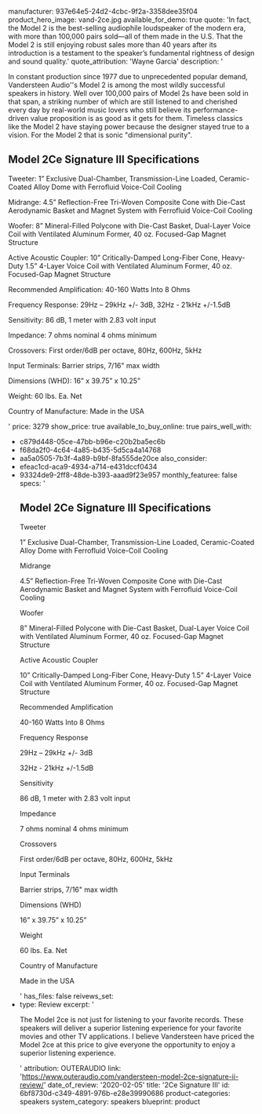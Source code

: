 manufacturer: 937e64e5-24d2-4cbc-9f2a-3358dee35f04
product_hero_image: vand-2ce.jpg
available_for_demo: true
quote: 'In fact, the Model 2 is the best-selling audiophile loudspeaker of the modern era, with more than 100,000 pairs sold—all of them made in the U.S. That the Model 2 is still enjoying robust sales more than 40 years after its introduction is a testament to the speaker’s fundamental rightness of design and sound quality.'
quote_attribution: 'Wayne Garcia'
description: '<p>In constant production since 1977 due to unprecedented popular demand, Vandersteen Audio''s Model 2 is among the most wildly successful speakers in history. Well over 100,000 pairs of Model 2s have been sold in that span, a striking number of which are still listened to and cherished every day by real-world music lovers who still believe its performance-driven value proposition is as good as it gets for them. Timeless classics like the Model 2 have staying power because the designer stayed true to a vision. For the Model 2 that is sonic "dimensional purity".&nbsp; &nbsp;</p><h2>Model 2Ce Signature III Specifications</h2><p>Tweeter: 1” Exclusive Dual-Chamber, Transmission-Line Loaded, Ceramic-Coated Alloy Dome with Ferrofluid Voice-Coil Cooling</p><p>Midrange: 4.5” Reflection-Free Tri-Woven Composite Cone with Die-Cast Aerodynamic Basket and Magnet System with Ferrofluid Voice-Coil Cooling&nbsp;</p><p>Woofer: 8” Mineral-Filled Polycone with Die-Cast Basket, Dual-Layer Voice Coil with Ventilated Aluminum Former, 40 oz. Focused-Gap Magnet Structure&nbsp;</p><p>Active Acoustic Coupler: 10” Critically-Damped Long-Fiber Cone, Heavy-Duty 1.5” 4-Layer Voice Coil with Ventilated Aluminum Former, 40 oz. Focused-Gap Magnet Structure</p><p>Recommended Amplification: 40-160 Watts Into 8 Ohms</p><p>Frequency Response: 29Hz – 29kHz +/- 3dB, 32Hz - 21kHz +/-1.5dB</p><p>Sensitivity: 86 dB, 1 meter with 2.83 volt input</p><p>Impedance: 7 ohms nominal 4 ohms minimum</p><p>Crossovers: First order/6dB per octave, 80Hz, 600Hz, 5kHz</p><p>Input Terminals: Barrier strips, 7/16" max width</p><p>Dimensions (WHD): 16” x 39.75” x 10.25”</p><p>Weight: 60 lbs. Ea. Net</p><p>Country of Manufacture: Made in the USA</p>'
price: 3279
show_price: true
available_to_buy_online: true
pairs_well_with:
  - c879d448-05ce-47bb-b96e-c20b2ba5ec6b
  - f68da2f0-4c64-4a85-b435-5d5ca4a14768
  - aa5a0505-7b3f-4a89-b9bf-8fa555de20ce
also_consider:
  - efeac1cd-aca9-4934-a714-e431dccf0434
  - 93324de9-2ff8-48de-b393-aaad9f23e957
monthly_featuree: false
specs: '<h2>Model 2Ce Signature III Specifications</h2><p>Tweeter</p><p>1” Exclusive Dual-Chamber, Transmission-Line Loaded, Ceramic-Coated Alloy Dome with Ferrofluid Voice-Coil Cooling</p><p>Midrange</p><p>4.5” Reflection-Free Tri-Woven Composite Cone with Die-Cast Aerodynamic Basket and Magnet System with Ferrofluid Voice-Coil Cooling&nbsp;</p><p>Woofer</p><p>8” Mineral-Filled Polycone with Die-Cast Basket, Dual-Layer Voice Coil with Ventilated Aluminum Former, 40 oz. Focused-Gap Magnet Structure&nbsp;</p><p>Active Acoustic Coupler</p><p>10” Critically-Damped Long-Fiber Cone, Heavy-Duty 1.5” 4-Layer Voice Coil with Ventilated Aluminum Former, 40 oz. Focused-Gap Magnet Structure</p><p>Recommended Amplification</p><p>40-160 Watts Into 8 Ohms</p><p>Frequency Response</p><p>29Hz – 29kHz +/- 3dB</p><p>32Hz - 21kHz +/-1.5dB</p><p>Sensitivity</p><p>86 dB, 1 meter with 2.83 volt input</p><p>Impedance</p><p>7 ohms nominal 4 ohms minimum</p><p>Crossovers</p><p>First order/6dB per octave, 80Hz, 600Hz, 5kHz</p><p>Input Terminals</p><p>Barrier strips, 7/16" max width</p><p>Dimensions (WHD)</p><p>16” x 39.75” x 10.25”</p><p>Weight</p><p>60 lbs. Ea. Net</p><p>Country of Manufacture</p><p>Made in the USA</p>'
has_files: false
reivews_set:
  -
    type: Review
    excerpt: '<p>The Model 2ce is not just for listening to your favorite records. These speakers will deliver a superior listening experience for your favorite movies and other TV applications. I believe Vandersteen have priced the Model 2ce at this price to give everyone the opportunity to enjoy a superior listening experience.&nbsp;&nbsp;</p>'
    attribution: OUTERAUDIO
    link: 'https://www.outeraudio.com/vandersteen-model-2ce-signature-ii-review/'
    date_of_review: '2020-02-05'
title: '2Ce Signature III'
id: 6bf8730d-c349-4891-976b-e28e39990686
product-categories: speakers
system_category: speakers
blueprint: product
